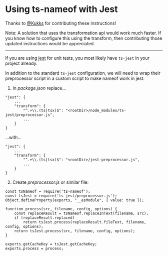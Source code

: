 ﻿# Using ts-nameof with Jest

Thanks to [@Kukks](https://github.com/Kukks) for contributing these instructions!

Note: A solution that uses the transformation api would work much faster. If you know how to configure this using the transform, then contributing
those updated instructions would be appreciated.

---

If you are using [jest](https://jestjs.io/) for unit tests, you most likely have `ts-jest` in your project already.

In addition to the standard `ts-jest` configuration, we will need to wrap their preprocessor script in a custom script to make nameof work in jest.

1. In *package.json* replace...

```
"jest": {
    ...
    "transform": {
        "^.+\\.(ts|tsx)$": "<rootDir>/node_modules/ts-jest/preprocessor.js",
        ...
    }
}
```

...with...

```
"jest": {
    ...
    "transform": {
        "^.+\\.(ts|tsx)$": "<rootDir>/jest-preprocessor.js",
        ...
    }
}
```

2. Create *preprocessor.js* or similar file:

```
const tsNameof = require('ts-nameof');
const tsJest = require('ts-jest/preprocessor.js');
Object.defineProperty(exports, "__esModule", { value: true });

function process(src, filename, config, options) {
    const replaceResult = tsNameof.replaceInText(filename, src);
    if (replaceResult.replaced)
        return tsJest.process(replaceResult.fileText, filename, config, options);
    return tsJest.process(src, filename, config, options);
}

exports.getCacheKey = tsJest.getCacheKey;
exports.process = process;
```
